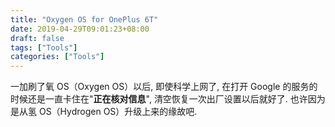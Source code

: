 ```yaml
---
title: "Oxygen OS for OnePlus 6T"
date: 2019-04-29T09:01:23+08:00
draft: false
tags: ["Tools"]
categories: ["Tools"]
---
```


一加刷了氧 OS（Oxygen OS）以后, 即使科学上网了, 在打开 Google 的服务的时候还是一直卡住在"**正在核对信息**", 清空恢复一次出厂设置以后就好了. 也许因为是从氢 OS（Hydrogen OS）升级上来的缘故吧.
